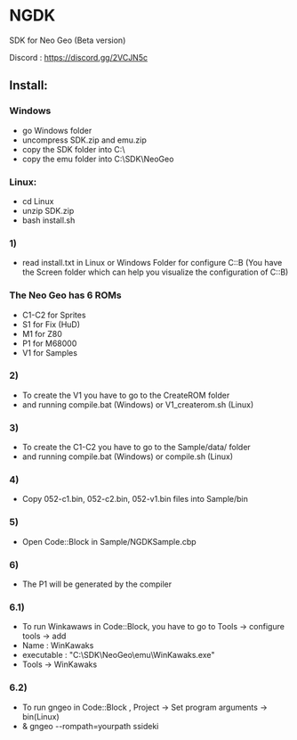 # NGDK
SDK for Neo Geo (Beta version)

Discord : https://discord.gg/2VCJN5c

## Install:
### Windows
- go Windows folder
- uncompress SDK.zip and emu.zip
- copy the SDK folder into C:\
- copy the emu folder into C:\SDK\NeoGeo

### Linux:
- cd Linux
- unzip SDK.zip
- bash install.sh

### 1)
- read install.txt in Linux or Windows Folder for configure C::B (You have the Screen folder which can help you visualize the configuration of C::B)

### The Neo Geo has 6 ROMs
- C1-C2 for Sprites
- S1 for Fix (HuD)
- M1 for Z80
- P1 for M68000
- V1 for Samples

### 2)
- To create the V1 you have to go to the CreateROM folder
- and running compile.bat (Windows) or V1_createrom.sh (Linux)

### 3)
- To create the C1-C2 you have to go to the Sample/data/ folder
- and running compile.bat (Windows) or compile.sh (Linux)

### 4)
- Copy 052-c1.bin, 052-c2.bin, 052-v1.bin files into Sample/bin

### 5)
- Open Code::Block in Sample/NGDKSample.cbp

### 6)
- The P1 will be generated by the compiler

### 6.1)
- To run Winkawaws in Code::Block, you have to go to Tools -> configure tools -> add
- Name : WinKawaks
- executable : "C:\SDK\NeoGeo\emu\WinKawaks.exe"
- Tools -> WinKawaks

### 6.2)
- To run gngeo in Code::Block , Project -> Set program arguments -> bin(Linux)
- & gngeo --rompath=yourpath ssideki

